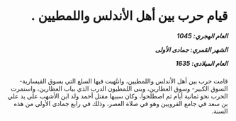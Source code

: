 <h1 dir="rtl">قيام حرب بين أهل الأندلس واللمطيين .</h1>

<h5 dir="rtl">العام الهجري:  1045

الشهر القمري: جمادى الأولى

العام الميلادي: 1635</h5>

<p dir="rtl">قامت حرب بين أهل الأندلس واللمطيين، وانتُهبت فيها السلع التي بسوق القيسارية- السوق الكبير- وسوق العطارين، وبنى اللمطيون الدرب الذي بباب العطارين، واستمرت الحرب نحو ثمانية أيام ثم اصطلحوا، وكان سببها مقتل أحمد ولد ابن الأشهب على يد علي بن سعد في جامع القرويين وهو في صلاة العصر، وذلك في رابع جمادى الأولى من هذه السنة.</p></br>
